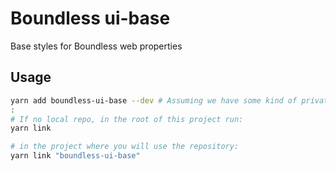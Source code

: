 # Boundless ui-base
Base styles for Boundless web properties

## Usage
```bash
yarn add boundless-ui-base --dev # Assuming we have some kind of private npm repo
:
# If no local repo, in the root of this project run:
yarn link

# in the project where you will use the repository:
yarn link "boundless-ui-base"
```